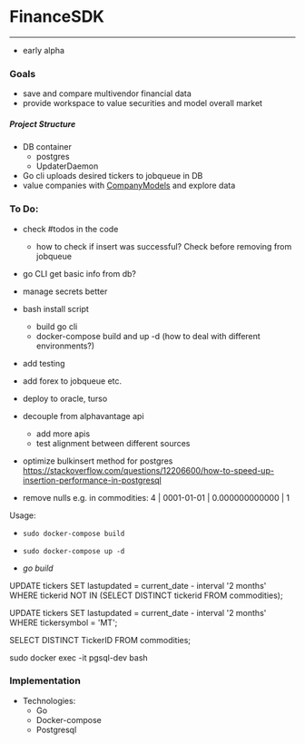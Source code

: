 # FinanceSDK
-----

- early alpha

### Goals
- save and compare multivendor financial data
- provide workspace to value securities and model overall market

##### Project Structure
- DB container
    - postgres 
    - UpdaterDaemon
- Go cli uploads desired tickers to jobqueue in DB
- value companies with [CompanyModels](https://github.com/veqqq/CompanyModels) and explore data


### To Do:
- check #todos in the code
    - how to check if insert was successful? Check before removing from jobqueue
- go CLI get basic info from db?

- manage secrets better
- bash install script
    - build go cli
    - docker-compose build and up -d (how to deal with different environments?)
- add testing
- add forex to jobqueue etc.

- deploy to oracle, turso

- decouple from alphavantage api
    - add more apis
    - test alignment between different sources
- optimize bulkinsert method for postgres https://stackoverflow.com/questions/12206600/how-to-speed-up-insertion-performance-in-postgresql

- remove nulls e.g. in commodities:   4 | 0001-01-01 | 0.000000000000 |          1

Usage:
- `sudo docker-compose build`
- `sudo docker-compose up -d`

- *go build*

UPDATE tickers
SET lastupdated = current_date - interval '2 months'
WHERE tickerid NOT IN (SELECT DISTINCT tickerid FROM commodities);

UPDATE tickers
SET lastupdated = current_date - interval '2 months'
WHERE tickersymbol = 'MT';

SELECT DISTINCT TickerID FROM commodities;

sudo docker exec -it pgsql-dev bash

### Implementation
- Technologies:
    - Go
    - Docker-compose
    - Postgresql



    